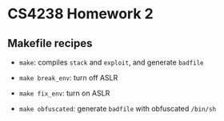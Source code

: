 # CS4238 Homework 2

## Makefile recipes

- `make`: compiles `stack` and `exploit`, and generate `badfile`

- `make break_env`: turn off ASLR

- `make fix_env`: turn on ASLR

- `make obfuscated`: generate `badfile` with obfuscated `/bin/sh`

